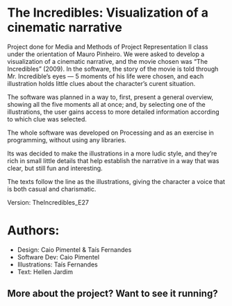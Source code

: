 The Incredibles: Visualization of a cinematic narrative
=========================
Project done for Media and Methods of Project Representation II class under the orientation of Mauro Pinheiro. We were asked to develop a visualization of a cinematic narrative, and the movie chosen was “The Incredibles” (2009). In the software, the story of the movie is told through Mr. Incredible’s eyes — 5 moments of his life were chosen, and each illustration holds little clues about the character’s curent situation.

The software was planned in a way to, first, present a general overview, showing all the five moments all at once; and, by selecting one of the illustrations, the user gains access to more detailed information according to which clue was selected.

The whole software was developed on Processing and as an exercise in 
programming, without using any libraries. 

Its was decided to make the illustrations in a more ludic style, and they’re rich in small little details that help establish the narrative in a way that was clear, but still fun and interesting.

The texts follow the line as the illustrations, giving the character a voice that is both  casual and charismatic. 

Version: TheIncredibles_E27

# Authors:
- Design: Caio Pimentel & Taís Fernandes
- Software Dev: Caio Pimentel
- Illustrations: Taís Fernandes
- Text: Hellen Jardim

More about the project? Want to see it running?
-----------
